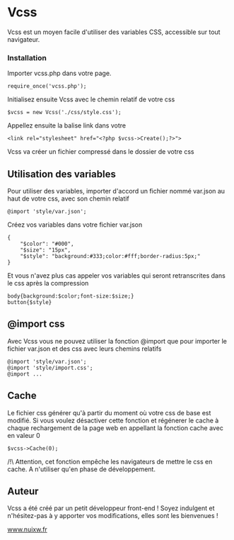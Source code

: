 # Vcss

Vcss est un moyen facile d'utiliser des variables CSS, accessible sur tout navigateur.

### Installation

Importer vcss.php dans votre page.

```
require_once('vcss.php');
```

Initialisez ensuite Vcss avec le chemin relatif de votre css

```
$vcss = new Vcss('./css/style.css');
```

Appellez ensuite la balise link dans votre <head>

```
<link rel="stylesheet" href="<?php $vcss->Create();?>">
```

Vcss va créer un fichier compressé dans le dossier de votre css


## Utilisation des variables

Pour utiliser des variables, importer d'accord un fichier nommé var.json au haut de votre css, avec son chemin relatif

```
@import 'style/var.json';
```

Créez vos variables dans votre fichier var.json

```
{
    "$color": "#000",
    "$size": "15px",
    "$style": "background:#333;color:#fff;border-radius:5px;"
}
```

Et vous n'avez plus cas appeler vos variables qui seront retranscrites dans le css après la compression

```
body{background:$color;font-size:$size;}
button{$style}
```

## @import css

Avec Vcss vous ne pouvez utiliser la fonction @import que pour importer le fichier var.json et des css avec leurs chemins relatifs

```
@import 'style/var.json';
@import 'style/import.css';
@import ...
```

## Cache

Le fichier css générer qu'à partir du moment où votre css de base est modifié. Si vous voulez désactiver cette fonction et régénerer le cache à chaque rechargement de la page web en appellant la fonction cache avec en valeur 0

```
$vcss->Cache(0);
```

/!\ Attention, cet fonction empêche les navigateurs de mettre le css en cache. A n'utiliser qu'en phase de développement.


## Auteur

Vcss a été créé par un petit développeur front-end ! Soyez indulgent et n'hésitez-pas à y apporter vos modifications, elles sont les bienvenues !

www.nuixw.fr

